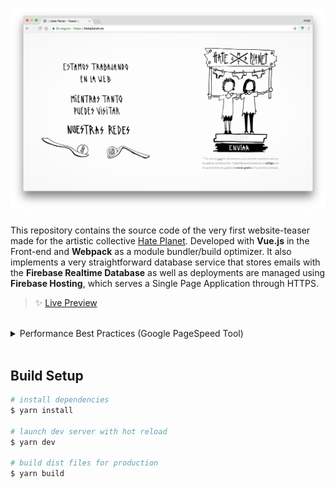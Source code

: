 # ![hateplanet-teaser)](.github/screenshot.png)

This repository contains the source code of the very first website-teaser made for the artistic collective [Hate Planet]. Developed with **Vue.js** in the Front-end and **Webpack** as a module bundler/build optimizer. It also implements a very straightforward database service that stores emails with the **Firebase Realtime Database** as well as deployments are managed using **Firebase Hosting**, which serves a Single Page Application through HTTPS.

> ✨ [Live Preview]

<br>
<details>
  <summary>Performance Best Practices (Google PageSpeed Tool)</summary>
  <br>
  <img src=".github/100-page-speed.png" alt="100 Google Page Speed"/>
</details>
<br>

## Build Setup

```bash
# install dependencies
$ yarn install

# launch dev server with hot reload
$ yarn dev

# build dist files for production
$ yarn build
```

<!-- Thanks for watching! -->
[Live Preview]: https://hateplanet.es
[Hate Planet]: https://www.instagram.com/hate.x.planet/
